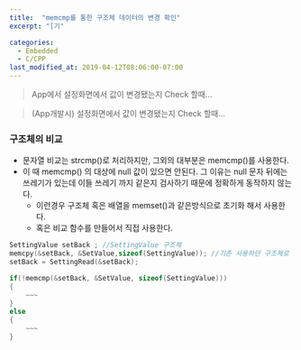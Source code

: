 ```yaml
---
title:  "memcmp를 통한 구조체 데이터의 변경 확인"
excerpt: "[기"

categories:
  - Embedded  
  - C/CPP
last_modified_at: 2019-04-12T08:06:00-07:00
---
```


> App에서 설정화면에서 값이 변경됐는지 Check 할때...

> (App개발시) 설정화면에서 값이 변경됐는지 Check 할때...

### 구조체의 비교

* 문자열 비교는 strcmp()로 처리하지만, 그외의 대부분은 memcmp()를 사용한다.
* 이 때 memcmp() 의 대상에 null 값이 있으면 안된다. 그 이유는 null 문자 뒤에는 쓰레기가 있는데 이들 쓰레기 까지 같은지 검사하기 때문에 정확하게 동작하지 않는다.
  *  이런경우 구조체 혹은 배열을 memset()과 같은방식으로 초기화 해서 사용한다.
  * 혹은 비교 함수를 만들어서 직접 사용한다.

```c
SettingValue setBack ; //SettingValue 구조체
memcpy(&setBack, &SetValue,sizeof(SettingValue)); //기존 사용하던 구조체로 copy (memset과 같은 원리 )
setBack = SettingRead(&setBack);

if(!memcmp(&setBack, &SetValue, sizeof(SettingValue)))
{ 
    ~~~
}
else
{
    ~~~
}
```

